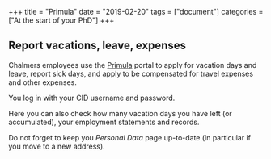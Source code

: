 +++
title =  "Primula"
date  = "2019-02-20"
tags = ["document"]
categories = ["At the start of your PhD"]
+++

## Report vacations, leave, expenses

Chalmers employees use the 
[Primula](https://personal.portal.chalmers.se/chalmers/) portal to apply for vacation days and leave, report sick days, and apply to be compensated for travel expenses and other expenses. 

You log in with your CID username and password.

Here you can also check how many vacation days you have left (or accumulated), your employment statements and records. 

Do not forget to keep you *Personal Data* page up-to-date (in particular if you move to a new address).

[//]: # (TODO: Add more info on how to use primula or links to pages where it's explained)

